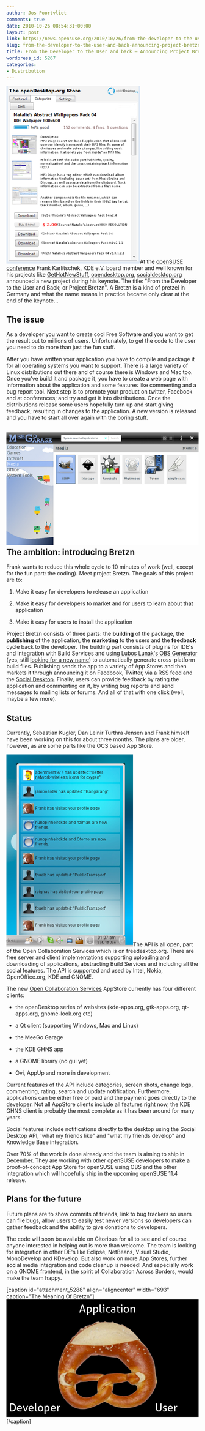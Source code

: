 ```yaml
---
author: Jos Poortvliet
comments: true
date: 2010-10-26 08:54:31+00:00
layout: post
link: https://news.opensuse.org/2010/10/26/from-the-developer-to-the-user-and-back-announcing-project-bretzn/
slug: from-the-developer-to-the-user-and-back-announcing-project-bretzn
title: From the Developer to the User and back – Announcing Project Bretzn
wordpress_id: 5267
categories:
- Distribution
---
```


[![](/wp-content/uploads/2010/10/shot3.png)](//news.opensuse.org/2010/10/26/from-the-developer-to-the-user-and-back-announcing-project-bretzn/shot3/)At the [openSUSE conference](//en.opensuse.org/Portal:Conference) Frank Karlitschek, KDE e.V. board member and well known for his projects like  [GetHotNewStuff](//ghns.freedesktop.org/), [opendesktop.org](//opendesktop.org), [socialdesktop.org](//www.socialdesktop.org) announced a new project during his keynote. The title: "From the Developer to the User and Back; or Project Bretzn". A Bretzn is a kind of pretzel in Germany and what the name means in practice became only clear at the end of the keynote...

<!-- more -->


## The issue


As a developer you want to create cool Free Software and you want to get the result out to millions of users. Unfortunately, to get the code to the user you need to do more than just the fun stuff.

After you have written your application you have to compile and package it for all operating systems you want to support. There is a large variety of Linux distributions out there and of course there is Windows and Mac too. Once you've build it and package it, you have to create a web page with information about the application and some features like commenting and a bug report tool. Next step is to promote your product on twitter, Facebook and at conferences; and try and get it into distributions. Once the distributions release some users hopefully turn up and start giving feedback; resulting in changes to the application. A new version is released and you have to start all over again with the boring stuff.


## [![The MeeGo App Store](/wp-content/uploads/2010/10/meego.png)](//news.opensuse.org/2010/10/26/from-the-developer-to-the-user-and-back-announcing-project-bretzn/meego/)The ambition: introducing Bretzn


Frank wants to reduce this whole cycle to 10 minutes of work (well, except for the fun part: the coding). Meet project Bretzn. The goals of this project are to:



	
  1. Make it easy for developers to release an application

	
  2. Make it easy for developers to market and for users to learn about that application

	
  3. Make it easy for users to install the application


Project Bretzn consists of three parts: the **building** of the package, the **publishing** of the application, the **marketing** to the users and the **feedback** cycle back to the developer. The building part consists of plugins for IDE's and integration with Build Services and using [Lubos Lunak's OBS Generator](//www.kdedevelopers.org/node/4177) (yes, still [looking for a new name](//michal.hrusecky.net/index.php/blog/show/kde-obs-generator-is-looking-for-a-new-name!--1.html)) to automatically generate cross-platform build files. Publishing sends the app to a variety of App Stores and then markets it through announcing it on Facebook, Twitter, via a RSS feed and the [Social Desktop](//socialdesktop.org). Finally, users can provide feedback by rating the application and commenting on it, by writing bug reports and send messages to mailing lists or forums. And all of that with one click (well, maybe a few more).


## Status


Currently, Sebastian Kugler, Dan Leinir Turthra Jensen and Frank himself have been working on this for about three months. The plans are older, however, as are some parts like the OCS based App Store.

[![desktop integration](/wp-content/uploads/2010/10/shot6.png)](//news.opensuse.org/2010/10/26/from-the-developer-to-the-user-and-back-announcing-project-bretzn/shot6/)The API is all open, part of the Open Collaboration Services which is on freedesktop.org. There are free server and client implementations supporting uploading and downloading of applications, abstracting Build Services and including all the social features. The API is supported and used by Intel, Nokia, OpenOffice.org, KDE and GNOME.

The new [Open Collaboration Services](//www.open-collaboration-services.org) AppStore currently has four different clients:



	
  * the openDesktop series of websites (kde-apps.org, gtk-apps.org, qt-apps.org, gnome-look.org etc)

	
  * a Qt client (supporting Windows, Mac and Linux)

	
  * the MeeGo Garage

	
  * the KDE GHNS app

	
  * a GNOME library (no gui yet)

	
  * Ovi, AppUp and more in development


Current features of the API include categories, screen shots, change logs, commenting, rating, search and update notification. Furthermore, applications can be either free or paid and the payment goes directly to the developer. Not all AppStore clients include all features right now, the KDE GHNS client is probably the most complete as it has been around for many years.

Social features include notifications directly to the desktop using the Social Desktop API, 'what my friends like" and "what my friends develop" and Knowledge Base integration.

Over 70% of the work is done already and the team is aiming to ship in December. They are working with other openSUSE developers to make a proof-of-concept App Store for openSUSE using OBS and the other integration which will hopefully ship in the upcoming openSUSE 11.4 release.


## Plans for the future


Future plans are to show commits of friends, link to bug trackers so users can file bugs, allow users to easily test newer versions so developers can gather feedback and the ability to give donations to developers.

The code will soon be available on Gitorious for all to see and of course anyone interested in helping out is more than welcome. The team is looking for integration in other DE's like Eclipse, NetBeans, Visual Studio, MonoDevelop and KDevelop. But also work on more App Stores, further social media integration and code cleanup is needed! And especially work on a GNOME frontend, in the spirit of Collaboration Across Borders, would make the team happy.

[caption id="attachment_5288" align="aligncenter" width="693" caption="The Meaning Of Bretzn"][![The Meaning Of Bretzn](/wp-content/uploads/2010/10/shot1.png)](//news.opensuse.org/2010/10/26/from-the-developer-to-the-user-and-back-announcing-project-bretzn/shot1/)[/caption]
